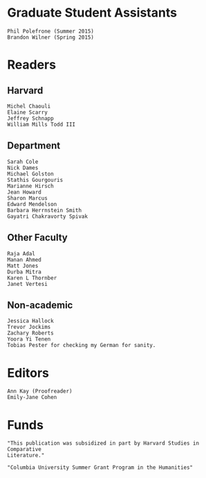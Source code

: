 # Graduate Student Assistants

    Phil Polefrone (Summer 2015)
    Brandon Wilner (Spring 2015)

# Readers

## Harvard

    Michel Chaouli
    Elaine Scarry
    Jeffrey Schnapp
    William Mills Todd III

## Department

    Sarah Cole
    Nick Dames
    Michael Golston
    Stathis Gourgouris
    Marianne Hirsch
    Jean Howard
    Sharon Marcus
    Edward Mendelson
    Barbara Herrnstein Smith
    Gayatri Chakravorty Spivak

## Other Faculty

    Raja Adal
    Manan Ahmed
    Matt Jones
    Durba Mitra
    Karen L Thornber
    Janet Vertesi

## Non-academic

    Jessica Hallock
    Trevor Jockims
    Zachary Roberts
    Yoora Yi Tenen
    Tobias Pester for checking my German for sanity.

# Editors

    Ann Kay (Proofreader)
    Emily-Jane Cohen

# Funds

    "This publication was subsidized in part by Harvard Studies in Comparative
    Literature."

    "Columbia University Summer Grant Program in the Humanities"
